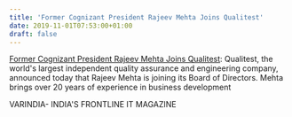 ```yaml
---
title: 'Former Cognizant President Rajeev Mehta Joins Qualitest'
date: 2019-11-01T07:53:00+01:00
draft: false
---
```


[Former Cognizant President Rajeev Mehta Joins Qualitest](https://varindia.com/news/former-cognizant-president-rajeev-mehta-joins-qualitest#.XbvWZ4RQWcQ.blogger): Qualitest, the world's largest independent quality assurance and engineering company, announced today that Rajeev Mehta is joining its Board of Directors. Mehta brings over 20 years of experience in business development  
  
VARINDIA- INDIA'S FRONTLINE IT MAGAZINE
